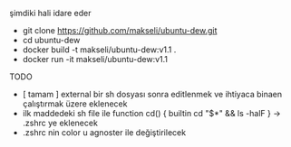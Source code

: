 şimdiki hali idare eder 

- git clone https://github.com/makseli/ubuntu-dew.git
- cd ubuntu-dew
- docker build -t makseli/ubuntu-dew:v1.1 .
- docker run -it makseli/ubuntu-dew:v1.1 

TODO 
- [ tamam ] external bir sh dosyası sonra editlenmek ve ihtiyaca binaen çalıştırmak üzere eklenecek
- ilk maddedeki sh file ile function cd()
{
 builtin cd "$*" && ls -halF
} -> .zshrc ye eklenecek 
- .zshrc nin color u agnoster ile değiştirilecek